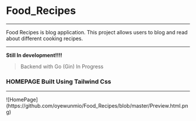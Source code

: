 # Food_Recipes
<hr/>

Food Recipes is blog application. This project allows users to blog and read about different cooking recipes.


<hr/>

**Still In development!!!!**  
> Backend with Go (Gin) In Progress


### HOMEPAGE Built Using Tailwind Css
<hr/>
![HomePage](https://github.com/oyewunmio/Food_Recipes/blob/master/Preview.html.png)





